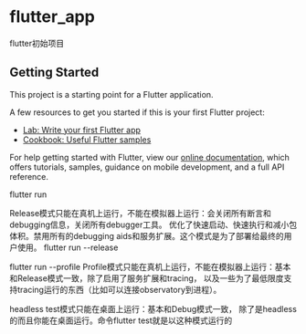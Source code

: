 # flutter_app

flutter初始项目

## Getting Started

This project is a starting point for a Flutter application.

A few resources to get you started if this is your first Flutter project:

- [Lab: Write your first Flutter app](https://flutter.io/docs/get-started/codelab)
- [Cookbook: Useful Flutter samples](https://flutter.io/docs/cookbook)

For help getting started with Flutter, view our 
[online documentation](https://flutter.io/docs), which offers tutorials, 
samples, guidance on mobile development, and a full API reference.

flutter run

Release模式只能在真机上运行，不能在模拟器上运行：会关闭所有断言和debugging信息，关闭所有debugger工具。
优化了快速启动、快速执行和减小包体积。禁用所有的debugging aids和服务扩展。这个模式是为了部署给最终的用户使用。
flutter run --release

flutter run --profile
Profile模式只能在真机上运行，不能在模拟器上运行：基本和Release模式一致，除了启用了服务扩展和tracing，
 以及一些为了最低限度支持tracing运行的东西（比如可以连接observatory到进程）。

headless test模式只能在桌面上运行：基本和Debug模式一致，
  除了是headless的而且你能在桌面运行。命令flutter test就是以这种模式运行的
